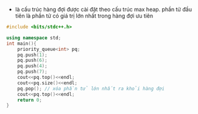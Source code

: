 - là cấu trúc hàng đợi được cài đặt theo cấu trúc max heap. phần tử đầu tiên là phần tử có giá trị lớn nhất trong hàng đợi ưu tiên
```cpp
#include <bits/stdc++.h>

using namespace std;
int main(){
	priority_queue<int> pq;
	pq.push(1);
	pq.push(6);
	pq.push(4);
	pq.push(7);
	cout<<pq.top()<<endl;
	cout<<pq.size()<<endl;
	pq.pop(); // xóa phần tử lớn nhất ra khỏi hàng đợi
	cout<<pq.top()<<endl;
	return 0;
}
```